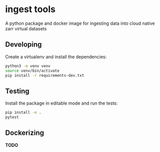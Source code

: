 # ingest tools

A python package and docker image for ingesting data into cloud native zarr virtual datasets

## Developing

Create a virtualenv and install the dependencies:

```bash
python3 -m venv venv
source venv/bin/activate
pip install -r requirements-dev.txt
```

## Testing

Install the package in editable mode and run the tests:

```bash
pip install -e .
pytest
```

## Dockerizing

**TODO**